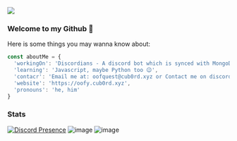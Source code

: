 ![](https://komarev.com/ghpvc/?username=oofquest&color=red)

### Welcome to my Github 👋

Here is some things you may wanna know about:
```js
const aboutMe = {
  'workingOn': 'Discordians - A discord bot which is synced with MongoDB',
  'learning': 'Javascript, maybe Python too 😉',
  'contacr': 'Email me at: oofquest@cub0rd.xyz or Contact me on discord (oofquest#0070, feel free to contact me at any time!)',
  'website': 'https://oofy.cub0rd.xyz',
  'pronouns': 'he, him'
}

```




### Stats
[![Discord Presence](https://lanyard-profile-readme.vercel.app/api/478660635148681218)](https://discord.com/users/478660635148681218)
![image](https://github-readme-stats.vercel.app/api?username=oofquest)
![image](https://github-readme-stats.vercel.app/api/top-langs/?username=oofquest)
